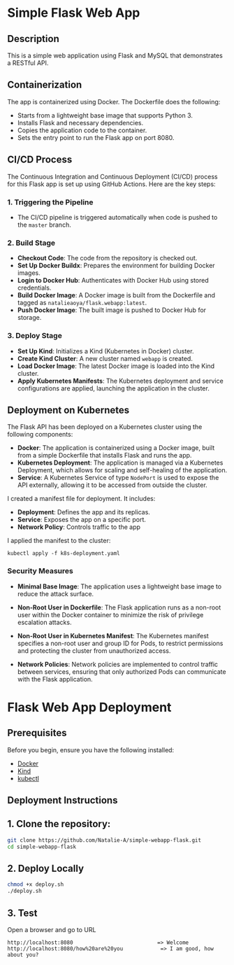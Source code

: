 # Simple Flask Web App

## Description

This is a simple web application using Flask and MySQL that demonstrates a RESTful API.

## Containerization

The app is containerized using Docker. The Dockerfile does the following:

- Starts from a lightweight base image that supports Python 3.
- Installs Flask and necessary dependencies.
- Copies the application code to the container.
- Sets the entry point to run the Flask app on port 8080.

## CI/CD Process

The Continuous Integration and Continuous Deployment (CI/CD) process for this Flask app is set up using GitHub Actions. Here are the key steps:

### 1. Triggering the Pipeline

- The CI/CD pipeline is triggered automatically when code is pushed to the `master` branch.

### 2. Build Stage

- **Checkout Code**: The code from the repository is checked out.
- **Set Up Docker Buildx**: Prepares the environment for building Docker images.
- **Login to Docker Hub**: Authenticates with Docker Hub using stored credentials.
- **Build Docker Image**: A Docker image is built from the Dockerfile and tagged as `natalieaoya/flask.webapp:latest`.
- **Push Docker Image**: The built image is pushed to Docker Hub for storage.

### 3. Deploy Stage

- **Set Up Kind**: Initializes a Kind (Kubernetes in Docker) cluster.
- **Create Kind Cluster**: A new cluster named `webapp` is created.
- **Load Docker Image**: The latest Docker image is loaded into the Kind cluster.
- **Apply Kubernetes Manifests**: The Kubernetes deployment and service configurations are applied, launching the application in the cluster.


## Deployment on Kubernetes

The Flask API has been deployed on a Kubernetes cluster using the following components:

- **Docker**: The application is containerized using a Docker image, built from a simple Dockerfile that installs Flask and runs the app.
- **Kubernetes Deployment**: The application is managed via a Kubernetes Deployment, which allows for scaling and self-healing of the application.
- **Service**: A Kubernetes Service of type `NodePort` is used to expose the API externally, allowing it to be accessed from outside the cluster.

I created a manifest file for deployment. It includes:

- **Deployment**: Defines the app and its replicas.
- **Service**: Exposes the app on a specific port.
- **Network Policy**: Controls traffic to the app

I applied the manifest to the cluster:

``` kubectl apply -f k8s-deployment.yaml ```

### Security Measures

- **Minimal Base Image**: The application uses a lightweight base image to reduce the attack surface.

- **Non-Root User in Dockerfile**: The Flask application runs as a non-root user within the Docker container to minimize the risk of privilege escalation attacks.

- **Non-Root User in Kubernetes Manifest**: The Kubernetes manifest specifies a non-root user and group ID for Pods, to restrict permissions and protecting the cluster from unauthorized access.

- **Network Policies**: Network policies are implemented to control traffic between services, ensuring that only authorized Pods can communicate with the Flask application.

# Flask Web App Deployment

## Prerequisites

Before you begin, ensure you have the following installed:

- [Docker](https://docs.docker.com/engine/install/)
- [Kind](https://kind.sigs.k8s.io/docs/user/quick-start/#installation)
- [kubectl](https://kubernetes.io/docs/tasks/tools/install-kubectl/)

## Deployment Instructions

## 1. Clone the repository:
   ```bash
   git clone https://github.com/Natalie-A/simple-webapp-flask.git
   cd simple-webapp-flask
   ```

## 2. Deploy Locally
   ```bash
   chmod +x deploy.sh
   ./deploy.sh
   ```

## 3. Test
Open a browser and go to URL
```
http://localhost:8080                           => Welcome
http://localhost:8080/how%20are%20you            => I am good, how about you?
```
